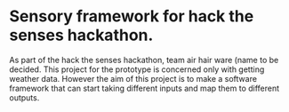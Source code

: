 # Sensory framework for hack the senses hackathon.

As part of the hack the senses hackathon, team air hair ware (name to be decided.
This project for the prototype is concerned only with getting weather data.
However the aim of this project is to make a software framework that can
start taking different inputs and map them to different outputs.


